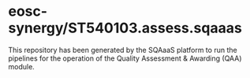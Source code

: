<!--
SPDX-FileCopyrightText: Copyright contributors to the Software Quality Assurance as a Service (SQAaaS) project <sqaaas@ibergrid.eu>

SPDX-License-Identifier: GPL-3.0-only
-->

# eosc-synergy/ST540103.assess.sqaaas
This repository has been generated by the SQAaaS platform to run the pipelines
for the operation of the
Quality Assessment & Awarding (QAA)
module.